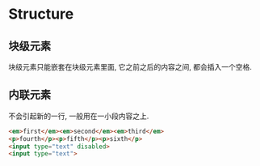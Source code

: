 # Structure

## 块级元素

块级元素只能嵌套在块级元素里面, 它之前之后的内容之间, 都会插入一个空格.

## 内联元素

不会引起新的一行, 一般用在一小段内容之上.

```HTML
<em>first</em><em>second</em><em>third</em>
<p>fourth</p><p>fifth</p><p>sixth</p>
<input type="text" disabled>
<input type="text">
```